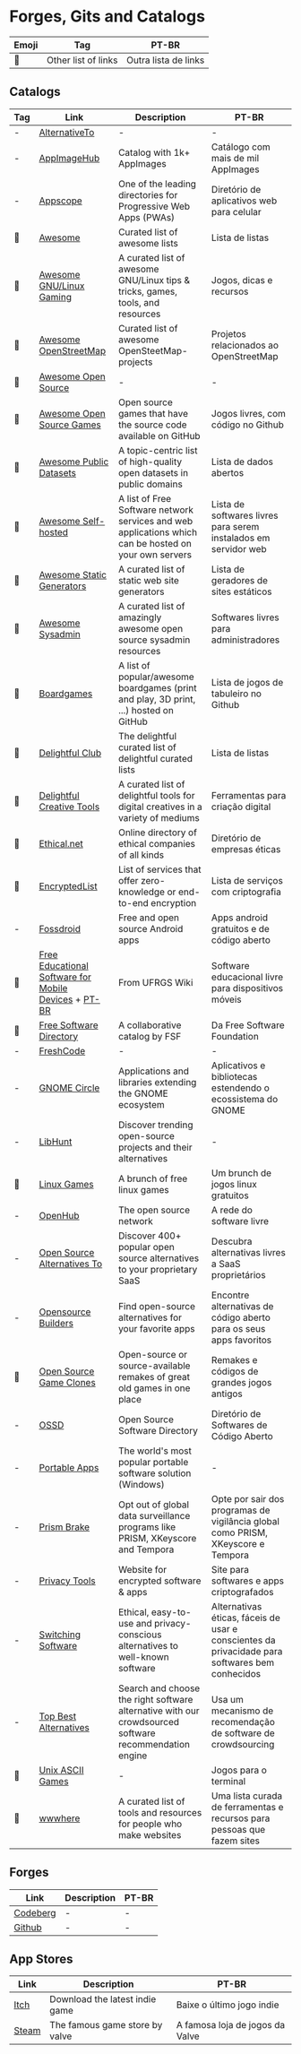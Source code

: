 # Forges, Gits and Catalogs

| Emoji | Tag                 | PT-BR                |
| ----- | ------------------- | -------------------- |
| 📑    | Other list of links | Outra lista de links |

## Catalogs

| Tag | Link                                                                                                                                                                                                                                                                                      | Description                                                                                           | PT-BR                                                                                          |
| --- | ----------------------------------------------------------------------------------------------------------------------------------------------------------------------------------------------------------------------------------------------------------------------------------------- | ----------------------------------------------------------------------------------------------------- | ---------------------------------------------------------------------------------------------- |
| -   | [AlternativeTo](https://alternativeto.net/)                                                                                                                                                                                                                                               | -                                                                                                     | -                                                                                              |
| -   | [AppImageHub](https://www.appimagehub.com)                                                                                                                                                                                                                                                | Catalog with 1k+ AppImages                                                                            | Catálogo com mais de mil AppImages                                                             |
| -   | [Appscope](https://appsco.pe/)                                                                                                                                                                                                                                                            | One of the leading directories for Progressive Web Apps (PWAs)                                        | Diretório de aplicativos web para celular                                                      |
| 📑  | [Awesome](https://codeberg.org/bozicb/awesome)                                                                                                                                                                                                                                            | Curated list of awesome lists                                                                         | Lista de listas                                                                                |
| 📑  | [Awesome GNU/Linux Gaming](https://codeberg.org/MonkeyStuff/awesome-gnu-linux-gaming)                                                                                                                                                                                                     | A curated list of awesome GNU/Linux tips & tricks, games, tools, and resources                        | Jogos, dicas e recursos                                                                        |
| 📑  | [Awesome OpenStreetMap](https://github.com/osmlab/awesome-openstreetmap)                                                                                                                                                                                                                  | Curated list of awesome OpenSteetMap-projects                                                         | Projetos relacionados ao OpenStreetMap                                                         |
| 📑  | [Awesome Open Source](https://awesomeopensource.com/)                                                                                                                                                                                                                                     | -                                                                                                     | -                                                                                              |
| 📑  | [Awesome Open Source Games](https://github.com/michelpereira/awesome-open-source-games)                                                                                                                                                                                                   | Open source games that have the source code available on GitHub                                       | Jogos livres, com código no Github                                                             |
| 📑  | [Awesome Public Datasets](https://codeberg.org/bozicb/awesome-public-datasets)                                                                                                                                                                                                            | A topic-centric list of high-quality open datasets in public domains                                  | Lista de dados abertos                                                                         |
| 📑  | [Awesome Self-hosted](https://github.com/awesome-selfhosted/awesome-selfhosted)                                                                                                                                                                                                           | A list of Free Software network services and web applications which can be hosted on your own servers | Lista de softwares livres para serem instalados em servidor web                                |
| 📑  | [Awesome Static Generators](https://github.com/myles/awesome-static-generators)                                                                                                                                                                                                           | A curated list of static web site generators                                                          | Lista de geradores de sites estáticos                                                          |
| 📑  | [Awesome Sysadmin](https://github.com/awesome-foss/awesome-sysadmin)                                                                                                                                                                                                                      | A curated list of amazingly awesome open source sysadmin resources                                    | Softwares livres para administradores                                                          |
| 📑  | [Boardgames](https://gitlab.com/gamearians/boardgames)                                                                                                                                                                                                                                    | A list of popular/awesome boardgames (print and play, 3D print, ...) hosted on GitHub                 | Lista de jogos de tabuleiro no Github                                                          |
| 📑  | [Delightful Club](https://delightful.club/)                                                                                                                                                                                                                                               | The delightful curated list of delightful curated lists                                               | Lista de listas                                                                                |
| 📑  | [Delightful Creative Tools](https://codeberg.org/ADHDefy/delightful-creative-tools)                                                                                                                                                                                                       | A curated list of delightful tools for digital creatives in a variety of mediums                      | Ferramentas para criação digital                                                               |
| 📑  | [Ethical.net](https://ethical.net/)                                                                                                                                                                                                                                                       | Online directory of ethical companies of all kinds                                                    | Diretório de empresas éticas                                                                   |
| 📑  | [EncryptedList](https://encryptedlist.xyz/)                                                                                                                                                                                                                                               | List of services that offer zero-knowledge or end-to-end encryption                                   | Lista de serviços com criptografia                                                             |
| -   | [Fossdroid](https://fossdroid.com)                                                                                                                                                                                                                                                        | Free and open source Android apps                                                                     | Apps android gratuitos e de código aberto                                                      |
| 📑  | [Free Educational Software for Mobile Devices](https://www.ufrgs.br/soft-livre-edu/wiki/Free_Educational_Software_for_Mobile_Devices_-_Dynamic_Table) + [PT-BR](https://www.ufrgs.br/soft-livre-edu/wiki/Software_Educacional_Livre_para_Dispositivos_M%C3%B3veis_-_Tabela_Din%C3%A2mica) | From UFRGS Wiki                                                                                       | Software educacional livre para dispositivos móveis                                            |
| 📑  | [Free Software Directory](https://directory.fsf.org/wiki/Main_Page)                                                                                                                                                                                                                       | A collaborative catalog by FSF                                                                        | Da Free Software Foundation                                                                    |
| -   | [FreshCode](https://freshcode.club/)                                                                                                                                                                                                                                                      | -                                                                                                     | -                                                                                              |
| -   | [GNOME Circle](https://circle.gnome.org)                                                                                                                                                                                                                                                  | Applications and libraries extending the GNOME ecosystem                                              | Aplicativos e bibliotecas estendendo o ecossistema do GNOME                                    |
| -   | [LibHunt](https://www.libhunt.com/)                                                                                                                                                                                                                                                       | Discover trending open-source projects and their alternatives                                         | -                                                                                              |
| 📑  | [Linux Games](https://github.com/Ashpex/Linux_Games)                                                                                                                                                                                                                                      | A brunch of free linux games                                                                          | Um brunch de jogos linux gratuitos                                                             |
| -   | [OpenHub](https://www.openhub.net/)                                                                                                                                                                                                                                                       | The open source network                                                                               | A rede do software livre                                                                       |
| -   | [Open Source Alternatives To](https://www.opensourcealternative.to/)                                                                                                                                                                                                                      | Discover 400+ popular open source alternatives to your proprietary SaaS                               | Descubra alternativas livres a SaaS proprietários                                              |
| -   | [Opensource Builders](https://opensource.builders/)                                                                                                                                                                                                                                       | Find open-source alternatives for your favorite apps                                                  | Encontre alternativas de código aberto para os seus apps favoritos                             |
| 📑  | [Open Source Game Clones](https://osgameclones.com/)                                                                                                                                                                                                                                      | Open-source or source-available remakes of great old games in one place                               | Remakes e códigos de grandes jogos antigos                                                     |
| -   | [OSSD](https://opensourcesoftwaredirectory.com/)                                                                                                                                                                                                                                          | Open Source Software Directory                                                                        | Diretório de Softwares de Código Aberto                                                        |
| -   | [Portable Apps](https://portableapps.com/)                                                                                                                                                                                                                                                | The world's most popular portable software solution (Windows)                                         | -                                                                                              |
| -   | [Prism Brake](https://prism-break.org/en/)                                                                                                                                                                                                                                                | Opt out of global data surveillance programs like PRISM, XKeyscore and Tempora                        | Opte por sair dos programas de vigilância global como PRISM, XKeyscore e Tempora               |
| -   | [Privacy Tools](https://www.privacytools.io/)                                                                                                                                                                                                                                             | Website for encrypted software & apps                                                                 | Site para softwares e apps criptografados                                                      |
| -   | [Switching Software](https://switching.software/)                                                                                                                                                                                                                                         | Ethical, easy-to-use and privacy-conscious alternatives to well-known software                        | Alternativas éticas, fáceis de usar e conscientes da privacidade para softwares bem conhecidos |
| -   | [Top Best Alternatives](https://www.topbestalternatives.com/)                                                                                                                                                                                                                             | Search and choose the right software alternative with our crowdsourced software recommendation engine | Usa um mecanismo de recomendação de software de crowdsourcing                                  |
| 📑  | [Unix ASCII Games](https://github.com/ligurio/awesome-ttygames)                                                                                                                                                                                                                           | -                                                                                                     | Jogos para o terminal                                                                          |
| 📑  | [wwwhere](https://wwwhere.io/)                                                                                                                                                                                                                                                            | A curated list of tools and resources for people who make websites                                    | Uma lista curada de ferramentas e recursos para pessoas que fazem sites                        |

## Forges

| Link                              | Description | PT-BR |
| --------------------------------- | ----------- | ----- |
| [Codeberg](https://codeberg.org/) | -           | -     |
| [Github](https://github.com/)     | -           | -     |

## App Stores

| Link                                    | Description                    | PT-BR                           |
| --------------------------------------- | ------------------------------ | ------------------------------- |
| [Itch](https://itch.io)                 | Download the latest indie game | Baixe o último jogo indie       |
| [Steam](https://store.steampowered.com) | The famous game store by valve | A famosa loja de jogos da Valve |
